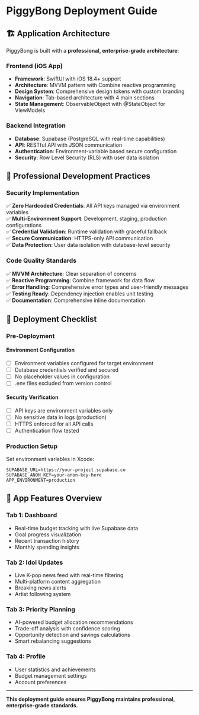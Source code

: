 # PiggyBong Deployment Guide

## 🏗️ Application Architecture

PiggyBong is built with a **professional, enterprise-grade architecture**:

### **Frontend (iOS App)**
- **Framework**: SwiftUI with iOS 18.4+ support
- **Architecture**: MVVM pattern with Combine reactive programming
- **Design System**: Comprehensive design tokens with custom branding
- **Navigation**: Tab-based architecture with 4 main sections
- **State Management**: ObservableObject with @StateObject for ViewModels

### **Backend Integration**
- **Database**: Supabase (PostgreSQL with real-time capabilities)
- **API**: RESTful API with JSON communication
- **Authentication**: Environment-variable based secure configuration
- **Security**: Row Level Security (RLS) with user data isolation

## 🔧 Professional Development Practices

### **Security Implementation**
✅ **Zero Hardcoded Credentials**: All API keys managed via environment variables  
✅ **Multi-Environment Support**: Development, staging, production configurations  
✅ **Credential Validation**: Runtime validation with graceful fallback  
✅ **Secure Communication**: HTTPS-only API communication  
✅ **Data Protection**: User data isolation with database-level security  

### **Code Quality Standards**
✅ **MVVM Architecture**: Clear separation of concerns  
✅ **Reactive Programming**: Combine framework for data flow  
✅ **Error Handling**: Comprehensive error types and user-friendly messages  
✅ **Testing Ready**: Dependency injection enables unit testing  
✅ **Documentation**: Comprehensive inline documentation  

## 🚀 Deployment Checklist

### **Pre-Deployment**

#### Environment Configuration
- [ ] Environment variables configured for target environment
- [ ] Database credentials verified and secured
- [ ] No placeholder values in configuration
- [ ] .env files excluded from version control

#### Security Verification
- [ ] API keys are environment variables only
- [ ] No sensitive data in logs (production)
- [ ] HTTPS enforced for all API calls
- [ ] Authentication flow tested

### **Production Setup**

Set environment variables in Xcode:
```
SUPABASE_URL=https://your-project.supabase.co
SUPABASE_ANON_KEY=your-anon-key-here
APP_ENVIRONMENT=production
```

## 📱 App Features Overview

### **Tab 1: Dashboard**
- Real-time budget tracking with live Supabase data
- Goal progress visualization  
- Recent transaction history
- Monthly spending insights

### **Tab 2: Idol Updates** 
- Live K-pop news feed with real-time filtering
- Multi-platform content aggregation
- Breaking news alerts
- Artist following system

### **Tab 3: Priority Planning**
- AI-powered budget allocation recommendations
- Trade-off analysis with confidence scoring
- Opportunity detection and savings calculations
- Smart rebalancing suggestions

### **Tab 4: Profile**
- User statistics and achievements
- Budget management settings
- Account preferences

---

**This deployment guide ensures PiggyBong maintains professional, enterprise-grade standards.**